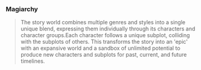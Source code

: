 ### Magiarchy
> The story world combines multiple genres and styles into a single unique blend, expressing them individually through its characters and character groups.Each character follows a unique subplot, colliding with the subplots of others. This transforms the story into an 'epic' with an expansive world and a sandbox of unlimited potential to produce new characters and subplots for past, current, and future timelines.
